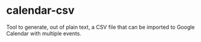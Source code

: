 # calendar-csv
Tool to generate, out of plain text, a CSV file that can be imported to Google Calendar with multiple events.
